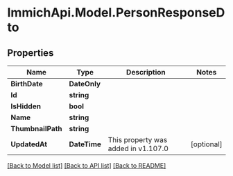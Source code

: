 # ImmichApi.Model.PersonResponseDto

## Properties

Name | Type | Description | Notes
------------ | ------------- | ------------- | -------------
**BirthDate** | **DateOnly** |  | 
**Id** | **string** |  | 
**IsHidden** | **bool** |  | 
**Name** | **string** |  | 
**ThumbnailPath** | **string** |  | 
**UpdatedAt** | **DateTime** | This property was added in v1.107.0 | [optional] 

[[Back to Model list]](../README.md#documentation-for-models) [[Back to API list]](../README.md#documentation-for-api-endpoints) [[Back to README]](../README.md)

